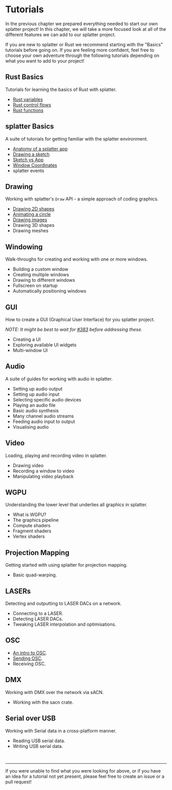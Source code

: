 # Tutorials

In the previous chapter we prepared everything needed to start our own splatter
project! In this chapter, we will take a more focused look at all of the
different features we can add to our splatter project.

If you are new to splatter or Rust we recommend starting with the "Basics"
tutorials before going on. If you are feeling more confident, feel free to
choose your own adventure through the following tutorials depending on what you
want to add to your project!


## Rust Basics

Tutorials for learning the basics of Rust with splatter. 

- [Rust variables](https://doc.rust-lang.org/book/ch03-01-variables-and-mutability.html)
- [Rust control flows](https://doc.rust-lang.org/book/ch03-05-control-flow.html)
- [Rust functions](https://doc.rust-lang.org/book/ch03-03-how-functions-work.html)

## splatter Basics

A suite of tutorials for getting familiar with the splatter environment.

- [Anatomy of a splatter app](/tutorials/basics/anatomy-of-a-splatter-app.md)
- [Drawing a sketch](/tutorials/basics/draw-a-sketch.md)
- [Sketch vs App](/tutorials/basics/sketch-vs-app.md)
- [Window Coordinates](/tutorials/basics/window-coordinates.md)
- splatter events

## Drawing

Working with splatter's `Draw` API - a simple approach of coding graphics.

- [Drawing 2D shapes](/tutorials/draw/drawing-2d-shapes.md)
- [Animating a circle](/tutorials/draw/animating-a-circle.md)
- [Drawing images](/tutorials/draw/drawing-images.md)
- Drawing 3D shapes
- Drawing meshes

## Windowing

Walk-throughs for creating and working with one or more windows.

- Building a custom window
- Creating multiple windows
- Drawing to different windows
- Fullscreen on startup
- Automatically positioning windows

## GUI

How to create a GUI (Graphical User Interface) for you splatter project.

*NOTE: It might be best to wait for
[#383](https://github.com/splatter-org/splatter/issues/383) before addressing
these.*

- Creating a UI
- Exploring available UI widgets
- Multi-window UI

## Audio

A suite of guides for working with audio in splatter.

- Setting up audio output
- Setting up audio input
- Selecting specific audio devices
- Playing an audio file
- Basic audio synthesis
- Many channel audio streams
- Feeding audio input to output
- Visualising audio

## Video

Loading, playing and recording video in splatter.

- Drawing video
- Recording a window to video
- Manipulating video playback

## WGPU

Understanding the lower level that underlies all graphics in splatter.

- What is WGPU?
- The graphics pipeline
- Compute shaders
- Fragment shaders
- Vertex shaders

## Projection Mapping

Getting started with using splatter for projection mapping.

- Basic quad-warping.

## LASERs

Detecting and outputting to LASER DACs on a network.

- Connecting to a LASER.
- Detecting LASER DACs.
- Tweaking LASER interpolation and optimisations.

## OSC

- [An intro to OSC](/tutorials/osc/osc-introduction.md).
- [Sending OSC](/tutorials/osc/osc-sender.md).
- Receiving OSC.

## DMX

Working with DMX over the network via sACN.

- Working with the sacn crate.

## Serial over USB

Working with Serial data in a cross-platform manner.

- Reading USB serial data.
- Writing USB serial data.

<br>

---

If you were unable to find what you were looking for above, or if you have an
idea for a tutorial not yet present, please feel free to create an issue or a
pull request!
